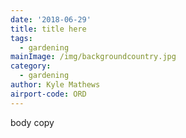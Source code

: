 ```yaml
---
date: '2018-06-29'
title: title here
tags:
  - gardening
mainImage: /img/backgroundcountry.jpg
category:
  - gardening
author: Kyle Mathews
airport-code: ORD
---
```

body copy
